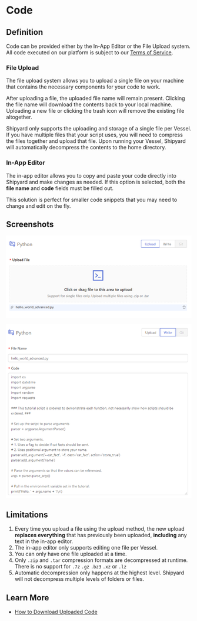 # Code

## Definition

Code can be provided either by the In-App Editor or the File Upload system. All code executed on our platform is subject to our [Terms of Service](https://www.shipyardapp.com/legal/terms).

### File Upload <a id="file-upload"></a>

The file upload system allows you to upload a single file on your machine that contains the necessary components for your code to work.

After uploading a file, the uploaded file name will remain present. Clicking the file name will download the contents back to your local machine. Uploading a new file or clicking the trash icon will remove the existing file altogether.

Shipyard only supports the uploading and storage of a single file per Vessel. If you have multiple files that your script uses, you will need to compress the files together and upload that file. Upon running your Vessel, Shipyard will automatically decompress the contents to the home directory.

### In-App Editor <a id="in-app-editor"></a>

The in-app editor allows you to copy and paste your code directly into Shipyard and make changes as needed. If this option is selected, both the **file name** and **code** fields must be filled out.

This solution is perfect for smaller code snippets that you may need to change and edit on the fly.

## Screenshots

![File Upload](../../.gitbook/assets/image%20%2811%29.png)

![In-App Editor](../../.gitbook/assets/image%20%2848%29.png)

## Limitations

1. Every time you upload a file using the upload method, the new upload **replaces everything** that has previously been uploaded, **including** any text in the in-app editor.
2. The in-app editor only supports editing one file per Vessel.
3. You can only have one file uploaded at a time.
4. Only `.zip` and `.tar` compression formats are decompressed at runtime. There is no support for `.7z`  `.gz`  `.bz3`  `.xz` or `.lz` 
5. Automatic decompression only happens at the highest level. Shipyard will not decompress multiple levels of folders or files.

## Learn More

* [How to Download Uploaded Code](../../how-tos/vessels/how-to-download-uploaded-code.md)

